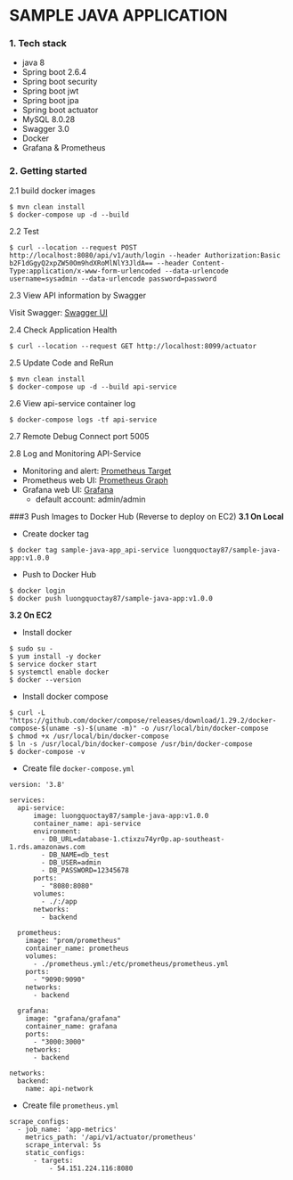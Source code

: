 # SAMPLE JAVA APPLICATION
### 1. Tech stack
- java 8
- Spring boot 2.6.4
- Spring boot security
- Spring boot jwt
- Spring boot jpa
- Spring boot actuator
- MySQL 8.0.28
- Swagger 3.0
- Docker
- Grafana & Prometheus

### 2. Getting started

2.1 build docker images
```
$ mvn clean install
$ docker-compose up -d --build
```

2.2 Test
```
$ curl --location --request POST http://localhost:8080/api/v1/auth/login --header Authorization:Basic b2F1dGgyQ2xpZW50Om9hdXRoMlNlY3JldA== --header Content-Type:application/x-www-form-urlencoded --data-urlencode username=sysadmin --data-urlencode password=password
```

2.3 View API information by Swagger

Visit Swagger:  [Swagger UI](http://localhost:8080/api/v1/swagger-ui.html)


2.4 Check Application Health
```
$ curl --location --request GET http://localhost:8099/actuator
```

2.5 Update Code and ReRun
```
$ mvn clean install
$ docker-compose up -d --build api-service
```
 
2.6 View api-service container log
```
$ docker-compose logs -tf api-service
```

2.7 Remote Debug
Connect port 5005

2.8 Log and Monitoring API-Service
    
- Monitoring and alert: [Prometheus Target](http://localhost:9090/targets)
- Prometheus web UI: [Prometheus Graph](http://localhost:9090/graph)
- Grafana web UI: [Grafana](http://localhost:3000)
  - default account: admin/admin
    
 

###3 Push Images to Docker Hub (Reverse to deploy on EC2)
**3.1 On Local**
- Create docker tag
```
$ docker tag sample-java-app_api-service luongquoctay87/sample-java-app:v1.0.0
```

- Push to Docker Hub
```
$ docker login
$ docker push luongquoctay87/sample-java-app:v1.0.0
```

**3.2 On EC2**

- Install docker
```
$ sudo su -
$ yum install -y docker
$ service docker start
$ systemctl enable docker
$ docker --version
```

- Install docker compose
```
$ curl -L "https://github.com/docker/compose/releases/download/1.29.2/docker-compose-$(uname -s)-$(uname -m)" -o /usr/local/bin/docker-compose
$ chmod +x /usr/local/bin/docker-compose
$ ln -s /usr/local/bin/docker-compose /usr/bin/docker-compose
$ docker-compose -v
```

- Create file `docker-compose.yml`
```
version: '3.8'

services:
  api-service:
      image: luongquoctay87/sample-java-app:v1.0.0
      container_name: api-service
      environment:
        - DB_URL=database-1.ctixzu74yr0p.ap-southeast-1.rds.amazonaws.com
        - DB_NAME=db_test
        - DB_USER=admin
        - DB_PASSWORD=12345678
      ports:
        - "8080:8080"
      volumes:
        - ./:/app
      networks:
        - backend

  prometheus:
    image: "prom/prometheus"
    container_name: prometheus
    volumes:
      - ./prometheus.yml:/etc/prometheus/prometheus.yml
    ports:
      - "9090:9090"
    networks:
      - backend

  grafana:
    image: "grafana/grafana"
    container_name: grafana
    ports:
      - "3000:3000"
    networks:
      - backend

networks:
  backend:
    name: api-network

```

- Create file `prometheus.yml`
```
scrape_configs:
  - job_name: 'app-metrics'
    metrics_path: '/api/v1/actuator/prometheus'
    scrape_interval: 5s
    static_configs:
      - targets:
          - 54.151.224.116:8080
```